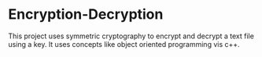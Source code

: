 # Encryption-Decryption
This project uses symmetric cryptography to encrypt and decrypt a text file using a key.
It uses concepts like object oriented programming vis c++.
